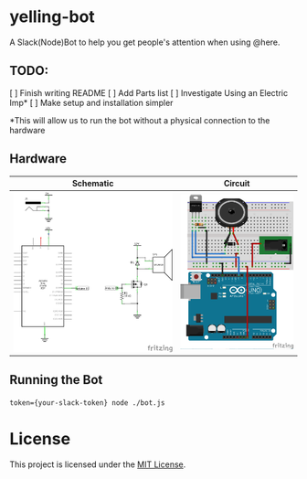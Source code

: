 # yelling-bot

A Slack(Node)Bot to help you get people's attention when using @here.

## TODO:

[ ] Finish writing README
[ ] Add Parts list
[ ] Investigate Using an Electric Imp*
[ ] Make setup and installation simpler

*This will allow us to run the bot without a physical connection to the hardware 

## Hardware

Schematic                  |  Circuit
:-------------------------:|:-------------------------:
![](/images/schematic.png) |  ![](/images/circuit.png)

## Running the Bot

`token={your-slack-token} node ./bot.js`

# License

This project is licensed under the [MIT License](/LICENSE).
